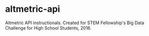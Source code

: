 # altmetric-api
Altmetric API instructionals.
Created for STEM Fellowship's Big Data Challenge for High School Students, 2016.
